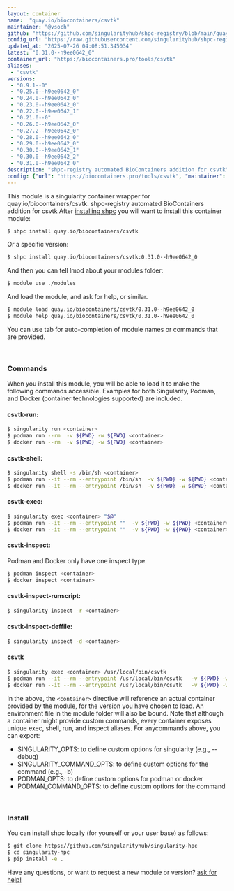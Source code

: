 ```yaml
---
layout: container
name:  "quay.io/biocontainers/csvtk"
maintainer: "@vsoch"
github: "https://github.com/singularityhub/shpc-registry/blob/main/quay.io/biocontainers/csvtk/container.yaml"
config_url: "https://raw.githubusercontent.com/singularityhub/shpc-registry/main/quay.io/biocontainers/csvtk/container.yaml"
updated_at: "2025-07-26 04:08:51.345034"
latest: "0.31.0--h9ee0642_0"
container_url: "https://biocontainers.pro/tools/csvtk"
aliases:
 - "csvtk"
versions:
 - "0.9.1--0"
 - "0.25.0--h9ee0642_0"
 - "0.24.0--h9ee0642_0"
 - "0.23.0--h9ee0642_0"
 - "0.22.0--h9ee0642_1"
 - "0.21.0--0"
 - "0.26.0--h9ee0642_0"
 - "0.27.2--h9ee0642_0"
 - "0.28.0--h9ee0642_0"
 - "0.29.0--h9ee0642_0"
 - "0.30.0--h9ee0642_1"
 - "0.30.0--h9ee0642_2"
 - "0.31.0--h9ee0642_0"
description: "shpc-registry automated BioContainers addition for csvtk"
config: {"url": "https://biocontainers.pro/tools/csvtk", "maintainer": "@vsoch", "description": "shpc-registry automated BioContainers addition for csvtk", "latest": {"0.31.0--h9ee0642_0": "sha256:e73ae7d1626058e06af6023e70945664ee08f55edf2f41fb9aa151b9a6a3f954"}, "tags": {"0.9.1--0": "sha256:f65b8de8066c7356a969fa878bc1d7594ed4a25fbf8ee8d2fd2da18d60b93271", "0.25.0--h9ee0642_0": "sha256:f07592f60d3749bfb3df81a23f57d5e709cda30b3c818ac0be699e586bff01b2", "0.24.0--h9ee0642_0": "sha256:80cddaa213cf1d67362394b41cbba51e9b9b31afeafe2383bfa8bc9c3dfa4217", "0.23.0--h9ee0642_0": "sha256:3250fe7bad2d661c1ad6a40983383ae98d29548f9df75f0830ecf1686647d2c6", "0.22.0--h9ee0642_1": "sha256:da9ce8ebf0e9f88c29317de4ce56ccc31c5845887d5ac7f7037354e2c92c25c4", "0.21.0--0": "sha256:72c9b7f9f9c17bb758dd28eb25d033d46fa0d0cbfd085ae6df28c1e3c3fa0d61", "0.26.0--h9ee0642_0": "sha256:689199471f4d63aa671a7307266ce2b75e8dc1f5a70078f6caded8d5fc5ed42d", "0.27.2--h9ee0642_0": "sha256:f90dd399ff459b1de53f4ffb43f19891ffb8f30d52ae3f40ac65a5a2a6629bae", "0.28.0--h9ee0642_0": "sha256:2bba5a84515e6242407fbb6cdd571b8a62711dfe87325dc913de11cfd3881998", "0.29.0--h9ee0642_0": "sha256:ffe51fde60ad717d1709324259c962499e2641bf35b2c0a7e09dac53f8aa9ffd", "0.30.0--h9ee0642_1": "sha256:4a854c8968a07dd908a8c640d31662e98ea2dadab89bb0a5050a0ad6e071abe2", "0.30.0--h9ee0642_2": "sha256:823983bb6611770d91f053c1dff42e4213d7ec3e345187af96220510b5c53bc3", "0.31.0--h9ee0642_0": "sha256:e73ae7d1626058e06af6023e70945664ee08f55edf2f41fb9aa151b9a6a3f954"}, "docker": "quay.io/biocontainers/csvtk", "aliases": {"csvtk": "/usr/local/bin/csvtk"}}
---
```


This module is a singularity container wrapper for quay.io/biocontainers/csvtk.
shpc-registry automated BioContainers addition for csvtk
After [installing shpc](#install) you will want to install this container module:


```bash
$ shpc install quay.io/biocontainers/csvtk
```

Or a specific version:

```bash
$ shpc install quay.io/biocontainers/csvtk:0.31.0--h9ee0642_0
```

And then you can tell lmod about your modules folder:

```bash
$ module use ./modules
```

And load the module, and ask for help, or similar.

```bash
$ module load quay.io/biocontainers/csvtk/0.31.0--h9ee0642_0
$ module help quay.io/biocontainers/csvtk/0.31.0--h9ee0642_0
```

You can use tab for auto-completion of module names or commands that are provided.

<br>

### Commands

When you install this module, you will be able to load it to make the following commands accessible.
Examples for both Singularity, Podman, and Docker (container technologies supported) are included.

#### csvtk-run:

```bash
$ singularity run <container>
$ podman run --rm  -v ${PWD} -w ${PWD} <container>
$ docker run --rm  -v ${PWD} -w ${PWD} <container>
```

#### csvtk-shell:

```bash
$ singularity shell -s /bin/sh <container>
$ podman run --it --rm --entrypoint /bin/sh  -v ${PWD} -w ${PWD} <container>
$ docker run --it --rm --entrypoint /bin/sh  -v ${PWD} -w ${PWD} <container>
```

#### csvtk-exec:

```bash
$ singularity exec <container> "$@"
$ podman run --it --rm --entrypoint ""  -v ${PWD} -w ${PWD} <container> "$@"
$ docker run --it --rm --entrypoint ""  -v ${PWD} -w ${PWD} <container> "$@"
```

#### csvtk-inspect:

Podman and Docker only have one inspect type.

```bash
$ podman inspect <container>
$ docker inspect <container>
```

#### csvtk-inspect-runscript:

```bash
$ singularity inspect -r <container>
```

#### csvtk-inspect-deffile:

```bash
$ singularity inspect -d <container>
```


#### csvtk

```bash
$ singularity exec <container> /usr/local/bin/csvtk
$ podman run --it --rm --entrypoint /usr/local/bin/csvtk   -v ${PWD} -w ${PWD} <container> -c " $@"
$ docker run --it --rm --entrypoint /usr/local/bin/csvtk   -v ${PWD} -w ${PWD} <container> -c " $@"
```



In the above, the `<container>` directive will reference an actual container provided
by the module, for the version you have chosen to load. An environment file in the
module folder will also be bound. Note that although a container
might provide custom commands, every container exposes unique exec, shell, run, and
inspect aliases. For anycommands above, you can export:

 - SINGULARITY_OPTS: to define custom options for singularity (e.g., --debug)
 - SINGULARITY_COMMAND_OPTS: to define custom options for the command (e.g., -b)
 - PODMAN_OPTS: to define custom options for podman or docker
 - PODMAN_COMMAND_OPTS: to define custom options for the command

<br>

### Install

You can install shpc locally (for yourself or your user base) as follows:

```bash
$ git clone https://github.com/singularityhub/singularity-hpc
$ cd singularity-hpc
$ pip install -e .
```

Have any questions, or want to request a new module or version? [ask for help!](https://github.com/singularityhub/singularity-hpc/issues)
